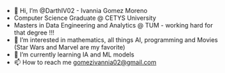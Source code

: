 - 👋 Hi, I’m @DarthIV02 - Ivannia Gomez Moreno
- Computer Science Graduate @ CETYS University
- Masters in Data Engineering and Analytics @ TUM - working hard for that degree !!!
- 👀 I’m interested in mathematics, all things AI, programming and Movies (Star Wars and Marvel are my favorite)
- 🌱 I’m currently learning IA and ML models
- 📫 How to reach me gomezivannia02@gmail.com
